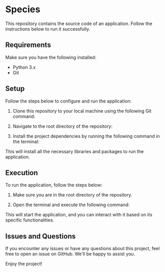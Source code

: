 # Species


This repository contains the source code of an application. Follow the instructions below to run it successfully.

## Requirements

Make sure you have the following installed:

- Python 3.x
- Git

## Setup

Follow the steps below to configure and run the application:

1. Clone this repository to your local machine using the following Git command: 
2. Navigate to the root directory of the repository:

3. Install the project dependencies by running the following command in the terminal:


This will install all the necessary libraries and packages to run the application.

## Execution

To run the application, follow the steps below:

1. Make sure you are in the root directory of the repository.

2. Open the terminal and execute the following command:


This will start the application, and you can interact with it based on its specific functionalities.

## Issues and Questions

If you encounter any issues or have any questions about this project, feel free to open an issue on GitHub. We'll be happy to assist you.

Enjoy the project!

